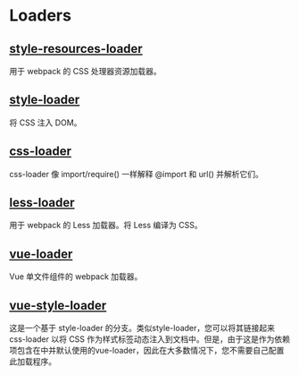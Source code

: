 # Loaders

## [style-resources-loader](https://github.com/yenshih/style-resources-loader)

用于 webpack 的 CSS 处理器资源加载器。

## [style-loader](https://github.com/webpack-contrib/style-loader)

将 CSS 注入 DOM。

## [css-loader](https://github.com/webpack-contrib/css-loader)

css-loader 像 import/require() 一样解释 @import 和 url() 并解析它们。

## [less-loader](https://github.com/webpack-contrib/less-loader)

用于 webpack 的 Less 加载器。将 Less 编译为 CSS。

## [vue-loader](https://github.com/vuejs/vue-loader)

Vue 单文件组件的 webpack 加载器。

## [vue-style-loader](https://github.com/vuejs/vue-style-loader)

这是一个基于 style-loader 的分支。类似style-loader，您可以将其链接起来 css-loader 以将 CSS 作为样式标签动态注入到文档中。但是，由于这是作为依赖项包含在中并默认使用的vue-loader，因此在大多数情况下，您不需要自己配置此加载程序。
